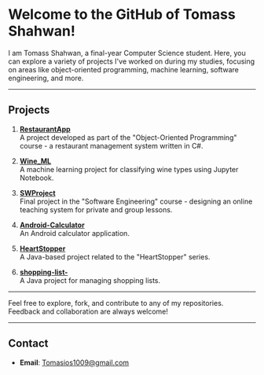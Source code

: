 # **Welcome to the GitHub of Tomass Shahwan!**

I am Tomass Shahwan, a final-year Computer Science student. Here, you can explore a variety of projects I've worked on during my studies, focusing on areas like object-oriented programming, machine learning, software engineering, and more.

---

## Projects

1. **[RestaurantApp](https://github.com/Tomasshahwan/ResturantApp)**  
   A project developed as part of the "Object-Oriented Programming" course - a restaurant management system written in C#.

2. **[Wine_ML](https://github.com/Tomasshahwan/Wine_ML)**  
   A machine learning project for classifying wine types using Jupyter Notebook.

3. **[SWProject](https://github.com/Tomasshahwan/SWProject)**  
   Final project in the "Software Engineering" course - designing an online teaching system for private and group lessons.

4. **[Android-Calculator](https://github.com/Tomasshahwan/Android-Calculator)**  
   An Android calculator application.

5. **[HeartStopper](https://github.com/Tomasshahwan/HeartStopper)**  
   A Java-based project related to the "HeartStopper" series.

6. **[shopping-list-](https://github.com/Tomasshahwan/shopping-list-)**  
   A Java project for managing shopping lists.

---

Feel free to explore, fork, and contribute to any of my repositories. Feedback and collaboration are always welcome!

---

## Contact

- **Email**: Tomasios1009@gmail.com


